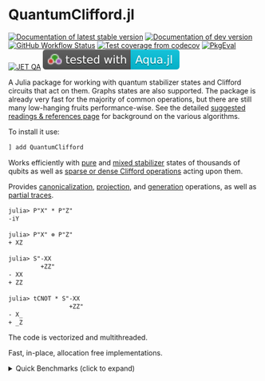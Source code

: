 # QuantumClifford.jl

[![Documentation of latest stable version](https://img.shields.io/badge/docs-stable-blue.svg)](https://krastanov.github.io/QuantumClifford.jl/stable)
[![Documentation of dev version](https://img.shields.io/badge/docs-dev-blue.svg)](https://krastanov.github.io/QuantumClifford.jl/dev)
[![GitHub Workflow Status](https://img.shields.io/github/workflow/status/Krastanov/QuantumClifford.jl/CI)](https://github.com/Krastanov/QuantumClifford.jl/actions?query=workflow%3ACI+branch%3Amaster)
[![Test coverage from codecov](https://img.shields.io/codecov/c/gh/Krastanov/QuantumClifford.jl?label=codecov)](https://codecov.io/gh/Krastanov/QuantumClifford.jl)
[![PkgEval](https://juliahub.com/docs/QuantumClifford/pkgeval.svg)](https://juliahub.com/ui/Packages/QuantumClifford/BsGZO)
[![JET QA](https://img.shields.io/badge/JET.jl-%E2%9C%88%EF%B8%8F-9cf)](https://github.com/aviatesk/JET.jl)
[![Aqua QA](https://raw.githubusercontent.com/JuliaTesting/Aqua.jl/master/badge.svg)](https://github.com/JuliaTesting/Aqua.jl)
<!--[![Build status](https://api.travis-ci.com/Krastanov/QuantumClifford.jl.svg?branch=master)](https://travis-ci.com/Krastanov/QuantumClifford.jl)-->
<!--[![Test coverage from coveralls](https://img.shields.io/coveralls/github/Krastanov/QuantumClifford.jl?label=coveralls)](https://coveralls.io/r/Krastanov/QuantumClifford.jl?branch=master)-->

A Julia package for working with quantum stabilizer states and Clifford circuits
that act on them. Graphs states are also supported. The package is already very fast for the majority of common operations, but there are still many low-hanging fruits performance-wise. See the detailed [suggested readings & references page](https://krastanov.github.io/QuantumClifford.jl/dev/references/#Suggested-reading) for background on the various algorithms.

To install it use:

```julia
] add QuantumClifford
```

Works efficiently with
[pure](https://krastanov.github.io/QuantumClifford.jl/dev/manual/#Stabilizers-1) and
[mixed stabilizer](https://krastanov.github.io/QuantumClifford.jl/dev/mixed/#Mixed-Stabilizer-States-1)
states of thousands of qubits
as well as
[sparse or dense Clifford operations](https://krastanov.github.io/QuantumClifford.jl/dev/manual/#Clifford-Operators-1)
acting upon them.

Provides
[canonicalization](https://krastanov.github.io/QuantumClifford.jl/dev/manual/#Canonicalization-of-Stabilizers-1),
[projection](https://krastanov.github.io/QuantumClifford.jl/dev/manual/#Projective-Measurements-1), and
[generation](https://krastanov.github.io/QuantumClifford.jl/dev/manual/#Generating-a-Pauli-Operator-with-Stabilizer-Generators-1) operations,
as well as
[partial traces](https://krastanov.github.io/QuantumClifford.jl/dev/manual/#Partial-Traces-1).

```jldoctest
julia> P"X" * P"Z"
-iY

julia> P"X" ⊗ P"Z"
+ XZ

julia> S"-XX
         +ZZ"
- XX
+ ZZ

julia> tCNOT * S"-XX
                 +ZZ"
- X_
+ _Z
```

The code is vectorized and multithreaded.

Fast, in-place, allocation free implementations.

<details>
    <summary>Quick Benchmarks (click to expand)</summary>

#### Comparison against other Clifford simulators

The only other simulator of similar performance I know of is [Stim](https://github.com/quantumlib/Stim). In particular, Stim implements convenient tracking of Pauli frames, that makes simulating the performance of error correcting codes blazingly fast (which are possible in QuantumClifford.jl, but no convenient interface is provided for that yet).

The "low level" functionality is of similar performance in Stim and QuantumClifford but different tradeoffs are made at the higher levels: to multiply in-place 1M-qubit Pauli operators Stim needs 16μs while QuantumClifford.jl needs 14μs. The difference is inconsequential and depends on compilers and hardware.

Of note is that Stim achieved this performance through high-quality C++ SIMD code of significant sophistication, while QuantumClifford.jl is implemented in pure Julia.

#### Multiplying two 1 gigaqubit Paulis in 32 ms

```jldoctest
julia> a = random_pauli(1_000_000_000);
julia> b = random_pauli(1_000_000_000);
julia> @benchmark QuantumClifford.mul_left!(a,b)
BenchmarkTools.Trial: 155 samples with 1 evaluation.
 Range (min … max):  32.074 ms … 32.425 ms  ┊ GC (min … max): 0.00% … 0.00%
 Time  (median):     32.246 ms              ┊ GC (median):    0.00%
 Time  (mean ± σ):   32.247 ms ± 63.427 μs  ┊ GC (mean ± σ):  0.00% ± 0.00%

                  ▃  ▃▃ ▄ ▆▄▄▄██▃ ▃▄▁▆█▃▃ ▃      ▁             
  ▄▁▁▄▁▁▄▆▁▁▄▆▄▆▇▇█▄▄██▄█▆███████▇███████▆█▆▄▄▄▁▄█▁▄▄▁▄▁▁▁▁▁▄ ▄
  32.1 ms         Histogram: frequency by time        32.4 ms <

 Memory estimate: 0 bytes, allocs estimate: 0.
```

#### Canonicalization of a random 1000-qubit stabilizer in 22 ms

```jldoctest
julia> @benchmark canonicalize!(s) setup=(s=random_stabilizer(1000))
BenchmarkTools.Trial: 226 samples with 1 evaluation.
 Range (min … max):  21.938 ms …  22.680 ms  ┊ GC (min … max): 0.00% … 0.00%
 Time  (median):     22.025 ms               ┊ GC (median):    0.00%
 Time  (mean ± σ):   22.057 ms ± 115.247 μs  ┊ GC (mean ± σ):  0.00% ± 0.00%

    ▂▂ █▃▃▂                                                     
  ▄▇███████▆▇▆█▆▄▄▄▄▄▅▄▃▃▁▄▃▃▃▃▃▃▁▁▁▁▁▃▁▁▁▁▁▃▁▃▁▁▁▁▃▁▁▁▁▁▁▁▁▃▃ ▃
  21.9 ms         Histogram: frequency by time         22.6 ms <

 Memory estimate: 32 bytes, allocs estimate: 1.
```

#### Gate application (500 CNOT gates on 1000 qubits) in 7 ms

```jldoctest
julia> @benchmark apply!(s, gate) setup=(s=random_stabilizer(1000); gate=tensor_pow(tCNOT,500))
BenchmarkTools.Trial: 564 samples with 1 evaluation.
 Range (min … max):  6.602 ms … 17.719 ms  ┊ GC (min … max): 0.00% … 0.00%
 Time  (median):     8.411 ms              ┊ GC (median):    0.00%
 Time  (mean ± σ):   8.865 ms ±  1.836 ms  ┊ GC (mean ± σ):  0.00% ± 0.00%

  ▂             ▁                    █                        
  ██▆▆▆▄▅▃▄▄▄▄▅▇█▇▆▄▅▃▄▃▃▃▃▃▃▁▂▂▃▁▃▃██▃▂▃▂▂▂▂▂▂▂▂▁▃▃▃▁▂▂▂▂▂▂ ▃
  6.6 ms         Histogram: frequency by time        13.7 ms <

 Memory estimate: 13.84 KiB, allocs estimate: 111.
```

#### Sparse gate application to only specified qubits in a 1000 qubit tableau in 4 μs

```jldoctest
julia> @benchmark apply!(s, sCNOT(32,504)) setup=(s=random_stabilizer(1000))
BenchmarkTools.Trial: 10000 samples with 9 evaluations.
 Range (min … max):  3.373 μs … 252.630 μs  ┊ GC (min … max): 0.00% … 53.27%
 Time  (median):     3.766 μs               ┊ GC (median):    0.00%
 Time  (mean ± σ):   3.892 μs ±   2.525 μs  ┊ GC (mean ± σ):  0.35% ±  0.53%

        ▃▆█▅▁                                                  
  ▁▁▁▂▃▇█████▅▃▂▂▃▃▂▂▁▁▁▁▁▁▁▁▁▁▁▁▁▁▁▁▁▁▁▁▁▁▁▁▁▁▁▁▁▁▁▁▁▁▁▁▁▁▁▁ ▂
  3.37 μs         Histogram: frequency by time        6.07 μs <

 Memory estimate: 96 bytes, allocs estimate: 2.
```

#### Measuring a dense 1000 qubit Pauli operator in 74 μs

```jldoctest
julia> s=random_destabilizer(1000); p=random_pauli(1000);

julia> @benchmark project!(_s,_p) setup=(_s=copy(s);_p=copy(p)) evals=1
BenchmarkTools.Trial: 10000 samples with 1 evaluation.
 Range (min … max):  69.030 μs … 144.963 μs  ┊ GC (min … max): 0.00% … 0.00%
 Time  (median):     73.799 μs               ┊ GC (median):    0.00%
 Time  (mean ± σ):   73.639 μs ±   4.118 μs  ┊ GC (mean ± σ):  0.00% ± 0.00%

    ▂           ▁█▁                                             
  ▃██▆▄▃▃▃▄▆▅▄▃▃███▃▂▂▂▁▂▂▂▂▂▂▂▂▂▂▂▂▂▂▂▂▂▂▂▂▂▂▂▂▁▂▂▂▂▂▂▂▂▂▂▂▂▂ ▃
  69 μs           Histogram: frequency by time         92.8 μs <

 Memory estimate: 480 bytes, allocs estimate: 4.
```

#### Measuring a single qubit in a 1000 qubit tableau in 50 μs

```jldoctest
julia> s=MixedDestabilizer(random_destabilizer(1000));

julia> @benchmark projectY!(_s,42) setup=(_s=copy(s)) evals=1
BenchmarkTools.Trial: 10000 samples with 1 evaluation.
 Range (min … max):  46.928 μs … 88.046 μs  ┊ GC (min … max): 0.00% … 0.00%
 Time  (median):     49.934 μs              ┊ GC (median):    0.00%
 Time  (mean ± σ):   49.776 μs ±  2.623 μs  ┊ GC (mean ± σ):  0.00% ± 0.00%

     ▁      ▄█▂                                                
  ▂▂▆██▄▄▄▄▆███▅▃▂▂▂▂▂▂▂▂▂▂▂▂▂▁▁▂▂▂▂▂▂▂▂▂▂▂▂▂▂▂▂▂▂▂▂▂▂▁▂▂▂▂▁▂ ▃
  46.9 μs         Histogram: frequency by time        63.8 μs <

 Memory estimate: 464 bytes, allocs estimate: 5.
```

Benchmarks executed on a Ryzen Zen1 8-core CPU.

More detailed benchmarks can be seen at [github.com/Krastanov/QuantumCliffordBenchmarksLog](https://github.com/Krastanov/QuantumCliffordBenchmarksLog).
</details>
